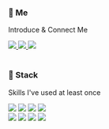 ### 🙆 Me
Introduce & Connect Me   

<a href="https://bbiyac.tistory.com/" target="_blank"><img src="https://img.shields.io/badge/Blog-7F2B7B?style=flat-square&logo=Velog&logoColor=white"/> <a href="mailto:kiy7833@gmail.com" target="_blank"><img src="https://img.shields.io/badge/kiy7833@gmail.com-EA4335?style=flat-square&logo=Gmail&logoColor=white"/> </a><a href="https://www.instagram.com/inyeong.ll2o" target="_blank"><img src="https://img.shields.io/badge/Instagram-E4405F?style=flat-square&logo=Instagram&logoColor=white"/></a><br></br>
  

### 🔨 Stack
Skills I've used at least once   

<img src="https://img.shields.io/badge/HTML5-E34F26?style=flat-square&logo=HTML5&logoColor=white"/> <img src="https://img.shields.io/badge/CSS3-1572B6?style=flat-square&logo=CSS3&logoColor=white"/> <img src="https://img.shields.io/badge/React-61DAFB?style=flat-square&logo=React&logoColor=white"/> <img src="https://img.shields.io/badge/JavaScript-F7DF1E?style=flat-square&logo=JavaScript&logoColor=white"/>   
<img src="https://img.shields.io/badge/Android-3DDC84?style=flat-square&logo=Android&logoColor=white"/> <img src="https://img.shields.io/badge/Java-2A6379?style=flat-square&logo=Java&logoColor=white"/> <img src="https://img.shields.io/badge/Python-3776AB?style=flat-square&logo=Python&logoColor=white"/> <img src="https://img.shields.io/badge/Django-004027?style=flat-square&logo=Django&logoColor=white"/>

